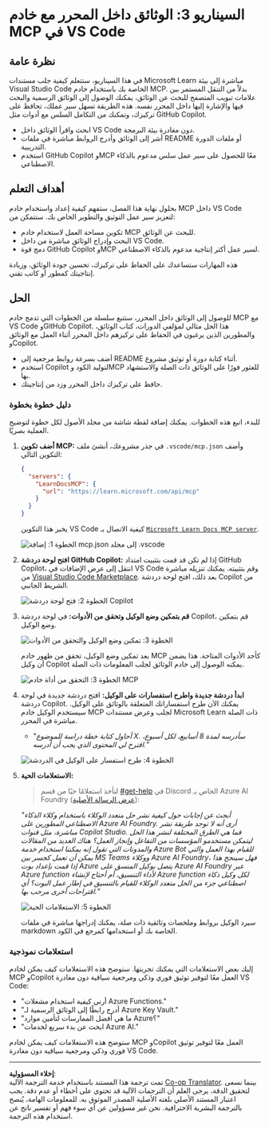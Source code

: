<!--
CO_OP_TRANSLATOR_METADATA:
{
  "original_hash": "db532b1ec386c9ce38c791653dc3c881",
  "translation_date": "2025-06-21T14:34:58+00:00",
  "source_file": "09-CaseStudy/docs-mcp/solution/scenario3/README.md",
  "language_code": "ar"
}
-->
# السيناريو 3: الوثائق داخل المحرر مع خادم MCP في VS Code

## نظرة عامة

في هذا السيناريو، ستتعلم كيفية جلب مستندات Microsoft Learn مباشرة إلى بيئة Visual Studio Code الخاصة بك باستخدام خادم MCP. بدلاً من التنقل المستمر بين علامات تبويب المتصفح للبحث عن الوثائق، يمكنك الوصول إلى الوثائق الرسمية والبحث فيها والإشارة إليها داخل المحرر نفسه. هذه الطريقة تسهل سير عملك، تحافظ على تركيزك، وتمكنك من التكامل السلس مع أدوات مثل GitHub Copilot.

- ابحث واقرأ الوثائق داخل VS Code دون مغادرة بيئة البرمجة.
- أشر إلى الوثائق وأدرج الروابط مباشرة في ملفات README أو ملفات الدورة التدريبية.
- استخدم GitHub Copilot وMCP معًا للحصول على سير عمل سلس مدعوم بالذكاء الاصطناعي.

## أهداف التعلم

بحلول نهاية هذا الفصل، ستفهم كيفية إعداد واستخدام خادم MCP داخل VS Code لتعزيز سير عمل التوثيق والتطوير الخاص بك. ستتمكن من:

- تكوين مساحة العمل لاستخدام خادم MCP للبحث عن الوثائق.
- البحث وإدراج الوثائق مباشرة من داخل VS Code.
- دمج قوة GitHub Copilot وMCP لسير عمل أكثر إنتاجية مدعوم بالذكاء الاصطناعي.

هذه المهارات ستساعدك على الحفاظ على تركيزك، تحسين جودة الوثائق، وزيادة إنتاجيتك كمطور أو كاتب تقني.

## الحل

للوصول إلى الوثائق داخل المحرر، ستتبع سلسلة من الخطوات التي تدمج خادم MCP مع VS Code وGitHub Copilot. هذا الحل مثالي لمؤلفي الدورات، كتاب الوثائق، والمطورين الذين يرغبون في الحفاظ على تركيزهم داخل المحرر أثناء العمل مع الوثائق وCopilot.

- أضف بسرعة روابط مرجعية إلى README أثناء كتابة دورة أو توثيق مشروع.
- استخدم Copilot لتوليد الكود وMCP للعثور فورًا على الوثائق ذات الصلة والاستشهاد بها.
- حافظ على تركيزك داخل المحرر وزد من إنتاجيتك.

### دليل خطوة بخطوة

للبدء، اتبع هذه الخطوات. يمكنك إضافة لقطة شاشة من مجلد الأصول لكل خطوة لتوضيح العملية بصريًا.

1. **أضف تكوين MCP:**
   في جذر مشروعك، أنشئ ملف `.vscode/mcp.json` وأضف التكوين التالي:
   ```json
   {
     "servers": {
       "LearnDocsMCP": {
         "url": "https://learn.microsoft.com/api/mcp"
       }
     }
   }
   ```
   يخبر هذا التكوين VS Code كيفية الاتصال بـ [`Microsoft Learn Docs MCP server`](https://github.com/MicrosoftDocs/mcp).
   
   ![الخطوة 1: إضافة mcp.json إلى مجلد .vscode](../../../../../../translated_images/step1-mcp-json.c06a007fccc3edfaf0598a31903c9ec71476d9fd3ae6c1b2b4321fd38688ca4b.ar.png)
    
2. **افتح لوحة دردشة GitHub Copilot:**
   إذا لم تكن قد قمت بتثبيت امتداد GitHub Copilot، انتقل إلى عرض الإضافات في VS Code وقم بتثبيته. يمكنك تنزيله مباشرة من [Visual Studio Code Marketplace](https://marketplace.visualstudio.com/items?itemName=GitHub.copilot-chat). بعد ذلك، افتح لوحة دردشة Copilot من الشريط الجانبي.

   ![الخطوة 2: فتح لوحة دردشة Copilot](../../../../../../translated_images/step2-copilot-panel.f1cc86e9b9b8cd1a85e4df4923de8bafee4830541ab255e3c90c09777fed97db.ar.png)

3. **قم بتمكين وضع الوكيل وتحقق من الأدوات:**
   في لوحة دردشة Copilot، قم بتمكين وضع الوكيل.

   ![الخطوة 3: تمكين وضع الوكيل والتحقق من الأدوات](../../../../../../translated_images/step3-agent-mode.cdc32520fd7dd1d149c3f5226763c1d85a06d3c041d4cc983447625bdbeff4d4.ar.png)

   بعد تمكين وضع الوكيل، تحقق من ظهور خادم MCP كأحد الأدوات المتاحة. هذا يضمن أن وكيل Copilot يمكنه الوصول إلى خادم الوثائق لجلب المعلومات ذات الصلة.
   
   ![الخطوة 3: التحقق من أداة خادم MCP](../../../../../../translated_images/step3-verify-mcp-tool.76096a6329cbfecd42888780f322370a0d8c8fa003ed3eeb7ccd23f0fc50c1ad.ar.png)

4. **ابدأ دردشة جديدة واطرح استفسارات على الوكيل:**
   افتح دردشة جديدة في لوحة دردشة Copilot. يمكنك الآن طرح استفساراتك المتعلقة بالوثائق على الوكيل. سيستخدم الوكيل خادم MCP لجلب وعرض مستندات Microsoft Learn ذات الصلة مباشرة في المحرر.

   - *"أحاول كتابة خطة دراسة للموضوع X. سأدرسه لمدة 8 أسابيع، لكل أسبوع، اقترح لي المحتوى الذي يجب أن أدرسه."*

   ![الخطوة 4: طرح استفسار على الوكيل في الدردشة](../../../../../../translated_images/step4-prompt-chat.12187bb001605efc5077992b621f0fcd1df12023c5dce0464f8eb8f3d595218f.ar.png)

5. **الاستعلامات الحية:**

   > لنأخذ استعلامًا حيًا من قسم [#get-help](https://discord.gg/D6cRhjHWSC) في Discord الخاص بـ Azure AI Foundry ([عرض الرسالة الأصلية](https://discord.com/channels/1113626258182504448/1385498306720829572)):
   
   *"أبحث عن إجابات حول كيفية نشر حل متعدد الوكلاء باستخدام وكلاء الذكاء الاصطناعي المطورين على Azure AI Foundry. أرى أنه لا توجد طريقة نشر مباشرة، مثل قنوات Copilot Studio. فما هي الطرق المختلفة لنشر هذا الحل ليتمكن مستخدمو المؤسسات من التفاعل وإنجاز العمل؟ هناك العديد من المقالات والمدونات التي تقول إنه يمكننا استخدام خدمة Azure Bot للقيام بهذا العمل والتي يمكن أن تعمل كجسر بين MS Teams ووكلاء Azure AI Foundry، فهل سينجح هذا إذا قمت بإعداد بوت Azure يتصل بوكيل المنسق على Azure AI Foundry عبر Azure function لأداء التنسيق، أم أحتاج لإنشاء Azure function لكل وكيل ذكاء اصطناعي جزء من الحل متعدد الوكلاء للقيام بالتنسيق في إطار عمل البوت؟ أي اقتراحات أخرى مرحب بها."*

   ![الخطوة 5: الاستعلامات الحية](../../../../../../translated_images/step5-live-queries.49db3e4a50bea27327e3cb18c24d263b7d134930d78e7392f9515a1c00264a7f.ar.png)

   سيرد الوكيل بروابط وملخصات وثائقية ذات صلة، يمكنك إدراجها مباشرة في ملفات markdown الخاصة بك أو استخدامها كمرجع في الكود.

### استعلامات نموذجية

إليك بعض الاستعلامات التي يمكنك تجربتها. ستوضح هذه الاستعلامات كيف يمكن لخادم MCP وCopilot العمل معًا لتوفير توثيق فوري وذكي ومرجعية سياقية دون مغادرة VS Code:

- "أرني كيفية استخدام مشغلات Azure Functions."
- "أدرج رابطًا إلى الوثائق الرسمية لـ Azure Key Vault."
- "ما هي أفضل الممارسات لتأمين موارد Azure؟"
- "ابحث عن بدء سريع لخدمات Azure AI."

ستوضح هذه الاستعلامات كيف يمكن لخادم MCP وCopilot العمل معًا لتوفير توثيق فوري وذكي ومرجعية سياقية دون مغادرة VS Code.

---

**إخلاء المسؤولية**:  
تمت ترجمة هذا المستند باستخدام خدمة الترجمة الآلية [Co-op Translator](https://github.com/Azure/co-op-translator). بينما نسعى لتحقيق الدقة، يرجى العلم أن الترجمات الآلية قد تحتوي على أخطاء أو عدم دقة. يجب اعتبار المستند الأصلي بلغته الأصلية المصدر الموثوق به. للمعلومات الهامة، يُنصح بالترجمة البشرية الاحترافية. نحن غير مسؤولين عن أي سوء فهم أو تفسير ناتج عن استخدام هذه الترجمة.